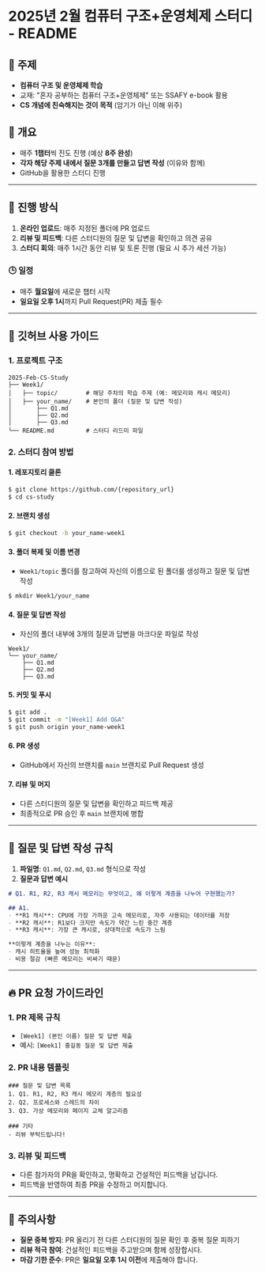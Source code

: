 # 2025년 2월 컴퓨터 구조+운영체제 스터디 - README

## 📌 주제
- **컴퓨터 구조 및 운영체제 학습**
- 교재: "혼자 공부하는 컴퓨터 구조+운영체제" 또는 SSAFY e-book 활용
- **CS 개념에 친숙해지는 것이 목적** (암기가 아닌 이해 위주)

## 📝 개요
- 매주 **1챕터**씩 진도 진행 (예상 **8주 완성**)
- **각자 해당 주제 내에서 질문 3개를 만들고 답변 작성** (이유와 함께)
- GitHub을 활용한 스터디 진행

---

## 📅 진행 방식
1. **온라인 업로드**: 매주 지정된 폴더에 PR 업로드
2. **리뷰 및 피드백**: 다른 스터디원의 질문 및 답변을 확인하고 의견 공유
3. **스터디 회의**: 매주 1시간 동안 리뷰 및 토론 진행 (필요 시 추가 세션 가능)

### 🕒 일정
- 매주 **월요일**에 새로운 챕터 시작
- **일요일 오후 1시**까지 Pull Request(PR) 제출 필수

---

## 📂 깃허브 사용 가이드

### 1. 프로젝트 구조
```plaintext
2025-Feb-CS-Study
├── Week1/
│   ├── topic/        # 해당 주차의 학습 주제 (예: 메모리와 캐시 메모리)
│   ├── your_name/    # 본인의 폴더 (질문 및 답변 작성)
│       ├── Q1.md
│       ├── Q2.md
│       ├── Q3.md
└── README.md         # 스터디 리드미 파일
```

### 2. 스터디 참여 방법
#### 1. 레포지토리 클론
```bash
$ git clone https://github.com/{repository_url}
$ cd cs-study
```

#### 2. 브랜치 생성
```bash
$ git checkout -b your_name-week1
```

#### 3. 폴더 복제 및 이름 변경
- `Week1/topic` 폴더를 참고하여 자신의 이름으로 된 폴더를 생성하고 질문 및 답변 작성
```bash
$ mkdir Week1/your_name
```

#### 4. 질문 및 답변 작성
- 자신의 폴더 내부에 3개의 질문과 답변을 마크다운 파일로 작성
```plaintext
Week1/
└── your_name/
    ├── Q1.md
    ├── Q2.md
    ├── Q3.md
```

#### 5. 커밋 및 푸시
```bash
$ git add .
$ git commit -m "[Week1] Add Q&A"
$ git push origin your_name-week1
```

#### 6. PR 생성
- GitHub에서 자신의 브랜치를 `main` 브랜치로 Pull Request 생성

#### 7. 리뷰 및 머지
- 다른 스터디원의 질문 및 답변을 확인하고 피드백 제공
- 최종적으로 PR 승인 후 `main` 브랜치에 병합

---

## 📜 질문 및 답변 작성 규칙
1. **파일명**: `Q1.md`, `Q2.md`, `Q3.md` 형식으로 작성
2. **질문과 답변 예시**
```markdown
# Q1. R1, R2, R3 캐시 메모리는 무엇이고, 왜 이렇게 계층을 나누어 구현했는가?

## A1.
- **R1 캐시**: CPU에 가장 가까운 고속 메모리로, 자주 사용되는 데이터를 저장
- **R2 캐시**: R1보다 크지만 속도가 약간 느린 중간 계층
- **R3 캐시**: 가장 큰 캐시로, 상대적으로 속도가 느림

**이렇게 계층을 나누는 이유**:
- 캐시 히트율을 높여 성능 최적화
- 비용 절감 (빠른 메모리는 비싸기 때문)
```

---

## 🔥 PR 요청 가이드라인

### 1. PR 제목 규칙
- `[Week1] (본인 이름) 질문 및 답변 제출`
- 예시: `[Week1] 홍길동 질문 및 답변 제출`

### 2. PR 내용 템플릿
```
### 질문 및 답변 목록
1. Q1. R1, R2, R3 캐시 메모리 계층의 필요성
2. Q2. 프로세스와 스레드의 차이
3. Q3. 가상 메모리와 페이지 교체 알고리즘

### 기타
- 리뷰 부탁드립니다!
```

### 3. 리뷰 및 피드백
- 다른 참가자의 PR을 확인하고, 명확하고 건설적인 피드백을 남깁니다.
- 피드백을 반영하여 최종 PR을 수정하고 머지합니다.

---

## 📢 주의사항
- **질문 중복 방지**: PR 올리기 전 다른 스터디원의 질문 확인 후 중복 질문 피하기
- **리뷰 적극 참여**: 건설적인 피드백을 주고받으며 함께 성장합시다.
- **마감 기한 준수**: PR은 **일요일 오후 1시 이전**에 제출해야 합니다.
